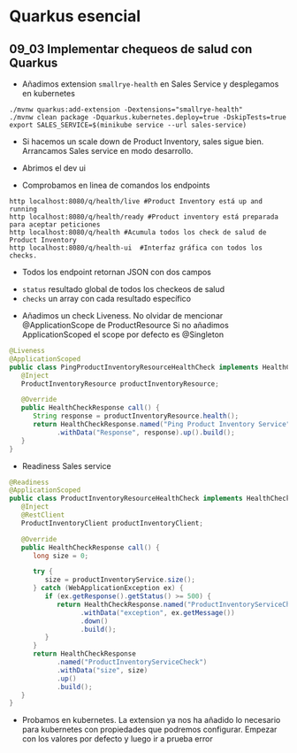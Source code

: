 # Quarkus esencial
## 09_03 Implementar chequeos de salud con Quarkus

* Añadimos extension `smallrye-health` en Sales Service y desplegamos en kubernetes
```shell
./mvnw quarkus:add-extension -Dextensions="smallrye-health"
./mvnw clean package -Dquarkus.kubernetes.deploy=true -DskipTests=true 
export SALES_SERVICE=$(minikube service --url sales-service)
```
* Si hacemos un scale down de Product Inventory, sales sigue bien. Arrancamos Sales service en modo desarrollo.

* Abrimos el dev ui

* Comprobamos en linea de comandos los endpoints
```shell
http localhost:8080/q/health/live #Product Inventory está up and running
http localhost:8080/q/health/ready #Product inventory está preparada para aceptar peticiones
http localhost:8080/q/health #Acumula todos los check de salud de Product Inventory
http localhost:8080/q/health-ui  #Interfaz gráfica con todos los checks.
```
* Todos los endpoint retornan JSON con dos campos

- `status` resultado global de todos los checkeos de salud
- `checks` un array con cada resultado específico

* Añadimos un check Liveness. No olvidar de mencionar @ApplicationScope de ProductResource
  Si no añadimos ApplicationScoped el scope por defecto es @Singleton
```java
@Liveness
@ApplicationScoped
public class PingProductInventoryResourceHealthCheck implements HealthCheck {
   @Inject
   ProductInventoryResource productInventoryResource;

   @Override
   public HealthCheckResponse call() {
      String response = productInventoryResource.health();
      return HealthCheckResponse.named("Ping Product Inventory Service")
            .withData("Response", response).up().build();
   }
}
```
* Readiness Sales service
```java
@Readiness
@ApplicationScoped
public class ProductInventoryResourceHealthCheck implements HealthCheck {
   @Inject
   @RestClient
   ProductInventoryClient productInventoryClient;

   @Override
   public HealthCheckResponse call() {
      long size = 0;

      try {
         size = productInventoryService.size();
      } catch (WebApplicationException ex) {
         if (ex.getResponse().getStatus() >= 500) {
            return HealthCheckResponse.named("ProductInventoryServiceCheck")
                  .withData("exception", ex.getMessage())
                  .down()
                  .build();
         }
      }
      return HealthCheckResponse
            .named("ProductInventoryServiceCheck")
            .withData("size", size)
            .up()
            .build();
   }
}
```

* Probamos en kubernetes. La extension ya nos ha añadido lo necesario para kubernetes con propiedades que
  podremos configurar. Empezar con los valores por defecto y luego ir a prueba error